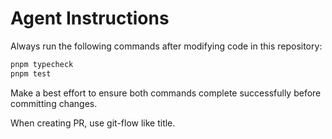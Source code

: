 # Agent Instructions

Always run the following commands after modifying code in this repository:

```bash
pnpm typecheck
pnpm test
```

Make a best effort to ensure both commands complete successfully before committing changes.

When creating PR, use git-flow like title.